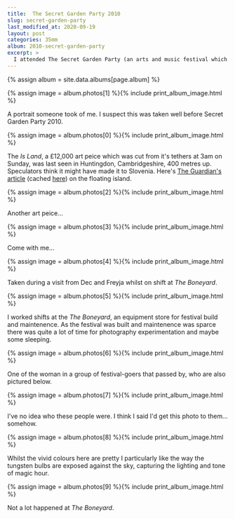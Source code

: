 ```yaml
---
title: 	The Secret Garden Party 2010
slug: secret-garden-party
last_modified_at: 2020-09-19
layout:	post
categories: 35mm
album: 2010-secret-garden-party
excerpt: >
  I attended The Secret Garden Party (an arts and music festival which used to be held in Cambridgeshire, UK, around July) in 2010. See photos of the 'Is Land' (a floating art peice which was cut from its tethers during SGP), festival goers and some of my experimental photography taken whilst working shifts at 'The Boneyard' (the festival's equipment store).
---
```

{% assign album = site.data.albums[page.album] %}

{% assign image = album.photos[1] %}{% include print_album_image.html %}

A portrait someone took of me. I suspect this was taken well before Secret Garden Party 2010.


{% assign image = album.photos[0] %}{% include print_album_image.html %}

The *Is Land*, a £12,000 art peice which was cut from it's tethers at 3am on Sunday, was last seen in Huntingdon, Cambridgeshire, 400 metres up. Speculators think it might have made it to Slovenia. Here's [The Guardian's article][] (cached [here][cached Guardian article]) on the floating island.

[The Guardian's article]: https://www.theguardian.com/artanddesign/2011/aug/02/missing-inflatable-island-secret-garden "One of our islands is missing"
[cached Guardian article]: https://web.archive.org/web/20190911003306/https://www.theguardian.com/artanddesign/2011/aug/02/missing-inflatable-island-secret-garden "One of our islands is missing"


{% assign image = album.photos[2] %}{% include print_album_image.html %}

Another art peice...

{% assign image = album.photos[3] %}{% include print_album_image.html %}

Come with me...

{% assign image = album.photos[4] %}{% include print_album_image.html %}

Taken during a visit from Dec and Freyja whilst on shift at *The Boneyard*.

{% assign image = album.photos[5] %}{% include print_album_image.html %}

I worked shifts at the *The Boneyard*, an equipment store for festival build and maintenence. As the festival was built and maintenence was sparce there was quite a lot of time for photography experimentation and maybe some sleeping.

{% assign image = album.photos[6] %}{% include print_album_image.html %}

One of the woman in a group of festival-goers that passed by, who are also pictured below.

{% assign image = album.photos[7] %}{% include print_album_image.html %}

I've no idea who these people were. I think I said I'd get this photo to them... somehow.

{% assign image = album.photos[8] %}{% include print_album_image.html %}

Whilst the vivid colours here are pretty I particularly like the way the tungsten bulbs are exposed against the sky, capturing the lighting and tone of magic hour.

{% assign image = album.photos[9] %}{% include print_album_image.html %}

Not a lot happened at *The Boneyard*.